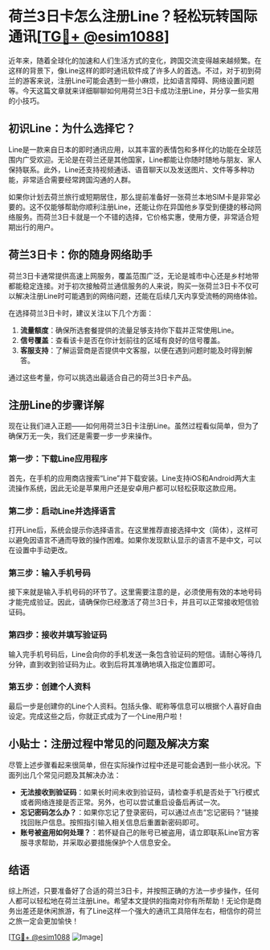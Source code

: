 # 荷兰3日卡怎么注册Line？轻松玩转国际通讯[[TG💪+ @esim1088](https://t.me/s/esim1088)]

近年来，随着全球化的加速和人们生活方式的变化，跨国交流变得越来越频繁。在这样的背景下，像Line这样的即时通讯软件成了许多人的首选。不过，对于初到荷兰的游客来说，注册Line可能会遇到一些小麻烦，比如语言障碍、网络设置问题等。今天这篇文章就来详细聊聊如何用荷兰3日卡成功注册Line，并分享一些实用的小技巧。

## 初识Line：为什么选择它？

Line是一款来自日本的即时通讯应用，以其丰富的表情包和多样化的功能在全球范围内广受欢迎。无论是在荷兰还是其他国家，Line都能让你随时随地与朋友、家人保持联系。此外，Line还支持视频通话、语音聊天以及发送图片、文件等多种功能，非常适合需要经常跨国沟通的人群。

如果你计划去荷兰旅行或短期居住，那么提前准备好一张荷兰本地SIM卡是非常必要的。这不仅能够帮助你顺利注册Line，还能让你在异国他乡享受到便捷的移动网络服务。而荷兰3日卡就是一个不错的选择，它价格实惠，使用方便，非常适合短期出行的用户。

## 荷兰3日卡：你的随身网络助手

荷兰3日卡通常提供高速上网服务，覆盖范围广泛，无论是城市中心还是乡村地带都能稳定连接。对于初次接触荷兰通信服务的人来说，购买一张荷兰3日卡不仅可以解决注册Line时可能遇到的网络问题，还能在后续几天内享受流畅的网络体验。

在选择荷兰3日卡时，建议关注以下几个方面：

1. **流量额度**：确保所选套餐提供的流量足够支持你下载并正常使用Line。
2. **信号覆盖**：查看该卡是否在你计划前往的区域有良好的信号覆盖。
3. **客服支持**：了解运营商是否提供中文客服，以便在遇到问题时能及时得到解答。

通过这些考量，你可以挑选出最适合自己的荷兰3日卡产品。

## 注册Line的步骤详解

现在让我们进入正题——如何用荷兰3日卡注册Line。虽然过程看似简单，但为了确保万无一失，我们还是需要一步一步来操作。

### 第一步：下载Line应用程序

首先，在手机的应用商店搜索“Line”并下载安装。Line支持iOS和Android两大主流操作系统，因此无论是苹果用户还是安卓用户都可以轻松获取这款应用。

### 第二步：启动Line并选择语言

打开Line后，系统会提示你选择语言。在这里推荐直接选择中文（简体），这样可以避免因语言不通而导致的操作困难。如果你发现默认显示的语言不是中文，可以在设置中手动更改。

### 第三步：输入手机号码

接下来就是输入手机号码的环节了。这里需要注意的是，必须使用有效的本地号码才能完成验证。因此，请确保你已经激活了荷兰3日卡，并且可以正常接收短信验证码。

### 第四步：接收并填写验证码

输入完手机号码后，Line会向你的手机发送一条包含验证码的短信。请耐心等待几分钟，直到收到验证码为止。收到后将其准确地填入指定位置即可。

### 第五步：创建个人资料

最后一步是创建你的Line个人资料。包括头像、昵称等信息可以根据个人喜好自由设定。完成这些之后，你就正式成为了一个Line用户啦！

## 小贴士：注册过程中常见的问题及解决方案

尽管上述步骤看起来很简单，但在实际操作过程中还是可能会遇到一些小状况。下面列出几个常见问题及其解决办法：

- **无法接收到验证码**：如果长时间未收到验证码，请检查手机是否处于飞行模式或者网络连接是否正常。另外，也可以尝试重启设备后再试一次。
- **忘记密码怎么办？**：如果你忘记了登录密码，可以通过点击“忘记密码？”链接找回账户信息。按照指引输入相关信息后重置新密码即可。
- **账号被盗用如何处理？**：若怀疑自己的账号已被盗用，请立即联系Line官方客服寻求帮助，并采取必要措施保护个人信息安全。

## 结语

综上所述，只要准备好了合适的荷兰3日卡，并按照正确的方法一步步操作，任何人都可以轻松地在荷兰注册Line。希望本文提供的指南对你有所帮助！无论你是商务出差还是休闲旅游，有了Line这样一个强大的通讯工具陪伴左右，相信你的荷兰之旅一定会更加愉快！

[[TG💪+ @esim1088](https://t.me/s/esim1088) ![Image](https://i.postimg.cc/4NQfJmqS/Snipaste-2025-05-13-00-14-12.png)]